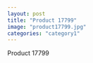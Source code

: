 ```yaml
---
layout: post
title: "Product 17799"
image: "product17799.jpg"
categories: "category1"
---
```

Product 17799
